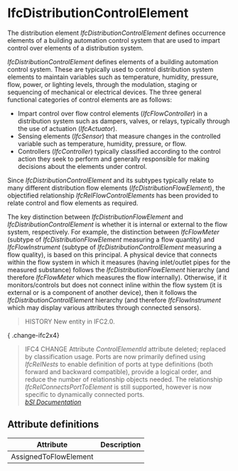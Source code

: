 IfcDistributionControlElement
=============================
The distribution element _IfcDistributionControlElement_ defines occurrence
elements of a building automation control system that are used to impart
control over elements of a distribution system.  
  
_IfcDistributionControlElement_ defines elements of a building automation
control system. These are typically used to control distribution system
elements to maintain variables such as temperature, humidity, pressure, flow,
power, or lighting levels, through the modulation, staging or sequencing of
mechanical or electrical devices. The three general functional categories of
control elements are as follows:  
  
* Impart control over flow control elements (_IfcFlowController_) in a distribution system such as dampers, valves, or relays, typically through the use of actuation (_IfcActuator_).  
* Sensing elements (_IfcSensor_) that measure changes in the controlled variable such as temperature, humidity, pressure, or flow.  
* Controllers (_IfcController_) typically classified according to the control action they seek to perform and generally responsible for making decisions about the elements under control.  
  
Since _IfcDistributionControlElement_ and its subtypes typically relate to
many different distribution flow elements (_IfcDistributionFlowElement_), the
objectified relationship _IfcRelFlowControlElements_ has been provided to
relate control and flow elements as required.  
  
The key distinction between _IfcDistributionFlowElement_ and
_IfcDistributionControlElement_ is whether it is internal or external to the
flow system, respectively. For example, the distinction between _IfcFlowMeter_
(subtype of _IfcDistributionFlowElement_ measuring a flow quantity) and
_IfcFlowInstrument_ (subtype of _IfcDistributionControlElement_ measuring a
flow quality), is based on this principal. A physical device that connects
within the flow system in which it measures (having inlet/outlet pipes for the
measured substance) follows the _IfcDistributionFlowElement_ hierarchy (and
therefore _IfcFlowMeter_ which measures the flow internally). Otherwise, if it
monitors/controls but does not connect inline within the flow system (it is
external or is a component of another device), then it follows the
_IfcDistributionControlElement_ hierarchy (and therefore _IfcFlowInstrument_
which may display various attributes through connected sensors).  
  
> HISTORY  New entity in IFC2.0.  
  
{ .change-ifc2x4}  
> IFC4 CHANGE  Attribute _ControlElementId_ attribute deleted; replaced by
> classification usage. Ports are now primarily defined using _IfcRelNests_ to
> enable definition of ports at type definitions (both forward and backward
> compatible), provide a logical order, and reduce the number of relationship
> objects needed. The relationship _IfcRelConnectsPortToElement_ is still
> supported, however is now specific to dynamically connected ports.  
[ _bSI
Documentation_](https://standards.buildingsmart.org/IFC/DEV/IFC4_2/FINAL/HTML/schema/ifcsharedbldgserviceelements/lexical/ifcdistributioncontrolelement.htm)


Attribute definitions
---------------------
| Attribute             | Description   |
|-----------------------|---------------|
| AssignedToFlowElement |               |

